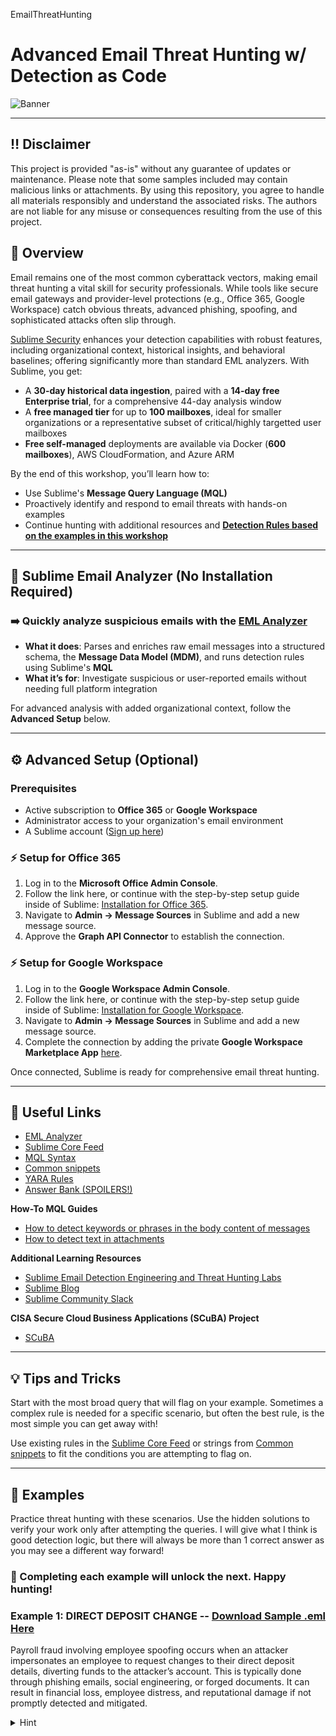 EmailThreatHunting

# Advanced Email Threat Hunting w/ Detection as Code

![Banner](https://github.com/user-attachments/assets/cf9f3e05-6b39-447c-8739-6d0226fd5e8e)

---

## ‼️ Disclaimer
This project is provided "as-is" without any guarantee of updates or maintenance. Please note that some samples included may contain malicious links or attachments. By using this repository, you agree to handle all materials responsibly and understand the associated risks. The authors are not liable for any misuse or consequences resulting from the use of this project.

## 📖 Overview

Email remains one of the most common cyberattack vectors, making email threat hunting a vital skill for security professionals. While tools like secure email gateways and provider-level protections (e.g., Office 365, Google Workspace) catch obvious threats, advanced phishing, spoofing, and sophisticated attacks often slip through.

[Sublime Security](https://sublime.security/) enhances your detection capabilities with robust features, including organizational context, historical insights, and behavioral baselines; offering significantly more than standard EML analyzers. With Sublime, you get:

- A **30-day historical data ingestion**, paired with a **14-day free Enterprise trial**, for a comprehensive 44-day analysis window
- A **free managed tier** for up to **100 mailboxes**, ideal for smaller organizations or a representative subset of critical/highly targetted user mailboxes
- **Free self-managed** deployments are available via Docker (**600 mailboxes**), AWS CloudFormation, and Azure ARM

By the end of this workshop, you’ll learn how to:
- Use Sublime's **Message Query Language (MQL)**
- Proactively identify and respond to email threats with hands-on examples
- Continue hunting with additional resources and **[Detection Rules based on the examples in this workshop](https://github.com/mrobertsonris/EmailThreatHunting/tree/main/detection-rules)**

---

## 📨 Sublime Email Analyzer (No Installation Required)

### ➡️ Quickly analyze suspicious emails with the **[EML Analyzer](https://analyzer.sublime.security/)**

- **What it does**: Parses and enriches raw email messages into a structured schema, the **Message Data Model (MDM)**, and runs detection rules using Sublime's **MQL**
- **What it’s for**: Investigate suspicious or user-reported emails without needing full platform integration

For advanced analysis with added organizational context, follow the **Advanced Setup** below.

---

## ⚙️ Advanced Setup (Optional)

### Prerequisites
- Active subscription to **Office 365** or **Google Workspace**
- Administrator access to your organization's email environment
- A Sublime account ([Sign up here](https://sublime.security/start/))

### ⚡ Setup for Office 365 

1. Log in to the **Microsoft Office Admin Console**.
2. Follow the link here, or continue with the step-by-step setup guide inside of Sublime: [Installation for Office 365](https://docs.sublime.security/docs/installation).
3. Navigate to **Admin → Message Sources** in Sublime and add a new message source.
4. Approve the **Graph API Connector** to establish the connection.

### ⚡ Setup for Google Workspace

1. Log in to the **Google Workspace Admin Console**.
2. Follow the link here, or continue with the step-by-step setup guide inside of Sublime: [Installation for Google Workspace](https://docs.sublime.security/docs/installation).
3. Navigate to **Admin → Message Sources** in Sublime and add a new message source.
4. Complete the connection by adding the private **Google Workspace Marketplace App** [here](https://workspace.google.com/marketplace/app/sublime_cloud_platform/421484249706).

Once connected, Sublime is ready for comprehensive email threat hunting.

---

## 🔗 Useful Links

- [EML Analyzer](https://analyzer.sublime.security/)
- [Sublime Core Feed](https://sublime.security/feeds/core/?page=1&view=list)
- [MQL Syntax](https://docs.sublime.security/docs/syntax)
- [Common snippets](https://docs.sublime.security/docs/common-snippets)
- [YARA Rules](https://docs.sublime.security/docs/yara)
- [Answer Bank (SPOILERS!)](https://github.com/mrobertsonris/EmailThreatHunting/blob/main/Answer%20Bank.md)

**How-To MQL Guides**
- [How to detect keywords or phrases in the body content of messages](https://docs.sublime.security/docs/how-to-detect-keywords-or-phrases-in-the-body)
- [How to detect text in attachments](https://docs.sublime.security/docs/how-to-detect-text-in-attachments)

**Additional Learning Resources**
- [Sublime Email Detection Engineering and Threat Hunting Labs](https://labs.sublime.security/)
- [Sublime Blog](https://sublime.security/blog/)
- [Sublime Community Slack](https://join.slack.com/t/sublimecommunity/shared_invite/zt-2pgrmaiv7-~P4w6t9JEJO7NenHCdriDA)

**CISA Secure Cloud Business Applications (SCuBA) Project**
- [SCuBA](https://www.cisa.gov/resources-tools/services/secure-cloud-business-applications-scuba-project)

---

## 💡 Tips and Tricks

Start with the most broad query that will flag on your example. Sometimes a complex rule is needed for a specific scenario, but often the best rule, is the most simple you can get away with!

Use existing rules in the [Sublime Core Feed](https://sublime.security/feeds/core/?page=1&view=list) or strings from [Common snippets](https://docs.sublime.security/docs/common-snippets) to fit the conditions you are attempting to flag on.

---

## 🧪 Examples

Practice threat hunting with these scenarios. Use the hidden solutions to verify your work only after attempting the queries. I will give what I think is good detection logic, but there will always be more than 1 correct answer as you may see a different way forward! 

### 🏹 Completing each example will unlock the next. Happy hunting!

### Example 1: DIRECT DEPOSIT CHANGE -- [Download Sample .eml Here](https://github.com/mrobertsonris/EmailThreatHunting/blob/main/Example%20Emails/DIRECT%20DEPOSIT%20CHANGE.eml)
Payroll fraud involving employee spoofing occurs when an attacker impersonates an employee to request changes to their direct deposit details, diverting funds to the attacker’s account. This is typically done through phishing emails, social engineering, or forged documents. It can result in financial loss, employee distress, and reputational damage if not promptly detected and mitigated.


<details>
  <summary>Hint</summary>

  ``` txt
  Consider creating a string or regex detection for some of the keywords present in the subject or body text.
  ```

<details>
  <summary>Solution</summary>

  ``` yml
type.inbound
and 1 of (
  regex.icontains(body.current_thread.text,
                  '(pay\s?(roll|check|date|day)|direct deposit|\bACH\b|\bdd\b|gehalt|salario|salary)'
  ),
  regex.icontains(subject.subject,
                  '(pay\s?(roll|check|date|day)|direct deposit|\bACH\b|\bdd\b|gehalt|salario|salary)'
  ),
  // request
  (
    any(ml.nlu_classifier(body.current_thread.text).entities,
        .name == "request"
    )
    // financial
    and any(ml.nlu_classifier(body.current_thread.text).entities,
            .name == "financial"
    )
  )
)
  ```

### Example 2: Jamie sent you a file -- [Download Sample .eml Here](https://github.com/mrobertsonris/EmailThreatHunting/blob/main/Example%20Emails/Jamie%20sent%20you%20a%20file.eml)
Attackers exploit free form submission and collaboration tools like Google Drawings to conduct chainlink phishing attacks by hosting malicious content on these trusted platforms. They craft phishing emails that direct recipients to seemingly legitimate documents or graphics hosted on services like Google Drawings, which contain embedded malicious links. This strategy leverages the inherent trust in well-known platforms to bypass security filters and deceive users into clicking on harmful links, leading to credential theft or malware installation. 


<details>
  <summary>Hint</summary>

  ``` txt
  Free form submission and collaboration tools are often used for chainlink phishing. In this case, the attacker appears to be using a fake image in a Google drawing. Can you detect for the use of a Google drawings link or current thread text?
  ```

<details>
  <summary>Solution</summary>

  ``` yml
type.inbound
and (
  strings.icontains(body.current_thread.text, "docs.google.com/drawings/")
  or any(body.links,
         strings.ilike(.href_url.url, "*docs.google.com/drawings/*")
  )
)
  ```

### Example 3: Removed at request of BEC third party.

### Example 4: One pkg to rule them all -- [Download Sample .eml Here](https://github.com/mrobertsonris/EmailThreatHunting/blob/main/Example%20Emails/One%20pkg%20to%20rule%20them%20all.eml)
Malicious OneNote files are used in phishing emails to deliver malware by embedding malicious scripts or links within the file. These emails often impersonate trusted contacts or organizations to trick users into opening the file and triggering the malware. This can lead to further phishing, device compromise, data theft, or the spread of ransomware.


<details>
  <summary>Hint</summary>

  ``` txt
  Try to create a detection looking for the presence of a onenote file.
  ```

<details>
  <summary>Solution</summary>

  ``` yml
type.inbound
and (
  any(attachments,
      .file_extension in~ $file_extensions_common_archives
      and any(file.explode(.),
              .depth > 0
              and .file_extension in~ (
                "onenote", // Microsoft OneNote notebook file
                "one", // Microsoft OneNote section file
                "onepkg", // Microsoft OneNote package file
              )
      )
  )
  or any(attachments,
         .file_extension in~ (
           "onenote", // Microsoft OneNote notebook file
           "one", // Microsoft OneNote section file
           "onepkg", // Microsoft OneNote package file
         )
  )
)
  ```

### Example 5: eMail Account Suspention Notice -- [Download Sample .eml Here](https://github.com/mrobertsonris/EmailThreatHunting/blob/main/Example%20Emails/eMail%20Account%20Suspention%20Notice.eml)
Newly registered domains (NRDs) are often used in malicious email attacks because they are unlikely to be flagged by security systems due to their lack of history or reputation. Attackers use these domains to impersonate trusted organizations, send phishing emails, or host malicious content, such as fake login pages or malware. Their short lifespan and ability to bypass filters make NRDs a powerful tool for delivering credential theft and malware attacks.


<details>
  <summary>Hint</summary>

  ``` txt
  Consider the insights that triggered here. Can you create a detection with whois data for a domain that is less than 30 days old?
  ```

<details>
  <summary>Solution</summary>

  ``` yml
type.inbound
and any(body.links, network.whois(.href_url.domain).days_old <= 30)
  ```

### Example 6: Ajith Babu Salary New Bonus 2024-2025.pdf -- [Download Sample Here](https://github.com/mrobertsonris/EmailThreatHunting/blob/main/Example%20Emails/sample-1561072-71fa2fea553b9df8eab077f6b5af3ed7.zip)
For this sample you'll need to build an .eml with the Sublime analyzer. I've predownloaded the file so that it will remain available. Once you have the .zip file of the malware sample downloaded, extract the PDF contained. Using the Sublime EML Analyzer, "Build an EML", and add the PDF as an attachment. **Sample (pw = infected)**
- [JoesSandbox Windows Analysis Report](https://www.joesandbox.com/analysis/1561072/0/html)

Fake PDF files with malicious links are used in phishing attacks to trick recipients into clicking links that lead to credential theft or malware downloads. These files are often disguised as legitimate documents from trusted sources, exploiting the perceived safety of PDFs to bypass user suspicion. This threat highlights the importance of scrutinizing unexpected attachments and using advanced email security to detect malicious activity.

<details>
  <summary>Hint</summary>

  ``` txt
  Explore the screenshots of the PDF file being executing in JoeSandbox as well as the insights and links. 
  ```

<details>
  <summary>Solution</summary>

  ``` yml
type.inbound
and any(attachments,
        .file_extension == "pdf"
        and any(file.explode(.),
                any(.scan.pdf.urls,
                    regex.contains(.path, '\.(?:html|xhtml|shtml|htm|)\b')
                )
                and any(ml.nlu_classifier(.scan.ocr.raw).intents,
                        .name == "cred_theft"
                        and .confidence in~ ("medium", "high")
                )
        )
)
  ```

### Example 7: Сhеϲk Νеԝ Αdjυѕtⅿеntѕ Rеⅼеаѕеd! Rеvіеԝ аnd ϲⅼаіⅿ уουr Βеnеfіt/Βοnυѕ fοr Μаіⅼοnⅼіnе Αϲtіvіtіеѕ 4th Qυаrtеr - ΙуΝՍRᏙhՍΤⅼᏙΝՍkFΟRΕ9ΝΟᎠΑjΙԝ== -- [Download Sample Here](https://github.com/mrobertsonris/EmailThreatHunting/blob/main/Example%20Emails/3e5cb809-f546-fb3c-b0e3-5de228b453ab.eml.zip)
This is a great example of responding to OSINT by hunting, then creating a new detection. This was performed by the Sublime team just a few hours after the technique was observed in the wild!

I've predownloaded the file so that it will remain available. Once you have the .zip file of the malware sample downloaded, extract and upload to the Sublime EML Analyzer. **Sample (pw = infected)**

- [Original Any Run OSINT](https://x.com/anyrun_app/status/1861024182210900357)
- [Bleeping Computer OSINT](https://www.bleepingcomputer.com/news/security/novel-phishing-campaign-uses-corrupted-word-documents-to-evade-security/)

- [Any Run Sandbox](https://app.any.run/tasks/6839e806-56b6-4504-99a4-cc41c9b509df/?utm_source=twitter&utm_medium=post&utm_campaign=corrupted_files&utm_term=251124&utm_content=linktoservice#)

- [Sublime Core Feed - MALFORMED_OLE_HEADER YARA Rule](https://github.com/sublime-security/sublime-rules/blob/5f3632e47b5fb5f857ded52d010eb096f5c2638f/yara/malformed_ole_header.yar#L4)
- [Sublime Core Feed - Attachment: Malformed OLE file](https://github.com/sublime-security/sublime-rules/blob/5f3632e47b5fb5f857ded52d010eb096f5c2638f/detection-rules/attachment_malformed_ole.yml)

Attackers use intentionally corrupted Word documents in phishing emails to evade security filters. When recipients attempt to repair the document, malicious content is executed, enabling credential theft or malware installation. This tactic exploits trust in document recovery features to increase attack success.

## 🎉 Congratulations! You've completed the "Advanced Email Threat Hunting w/ Detection as Code" workshop. Use your newly aquired skills and go catch some bad guys. Happy hunting!

**[Detection Rules based on the examples in this workshop](https://github.com/mrobertsonris/EmailThreatHunting/tree/main/detection-rules)**

**Add this repo as a "Feed" in Sublime as an alternative to manually hunting with each rule individually.**


